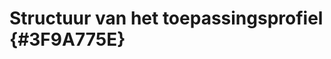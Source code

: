 # Structuur van het toepassingsprofiel {#3F9A775E}
<section data-include-format='markdown' data-include='008-DCAT_als_universeel_vocabulaire.md'/>
<section data-include-format='markdown' data-include='009-Overzicht_Klassen.md'/>
<section data-include-format='markdown' data-include='010-Optionaliteit.md'/>
<section data-include-format='markdown' data-include='011-Waardelijsten.md'/>
<section data-include-format='markdown' data-include='013-Omschrijving_eigenschappen.md'/>
<section data-include-format='markdown' data-include='014-Ondersteuning_voor_meertaligheid.md'/>
